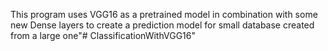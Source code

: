 This program uses VGG16 as a pretrained model in combination with some new Dense layers
to create a prediction model for small database created from a large one"# ClassificationWithVGG16" 
